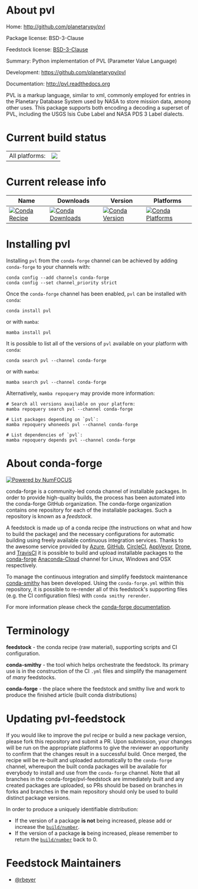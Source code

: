 About pvl
=========

Home: http://github.com/planetarypy/pvl

Package license: BSD-3-Clause

Feedstock license: [BSD-3-Clause](https://github.com/conda-forge/pvl-feedstock/blob/main/LICENSE.txt)

Summary: Python implementation of PVL (Parameter Value Language)

Development: https://github.com/planetarypy/pvl

Documentation: http://pvl.readthedocs.org

PVL is a markup language, similar to xml, commonly employed for entries in
the Planetary Database System used by NASA to store mission data, among other
uses. This package supports both encoding a decoding a superset of PVL,
including the USGS Isis Cube Label and NASA PDS 3 Label dialects.


Current build status
====================


<table><tr><td>All platforms:</td>
    <td>
      <a href="https://dev.azure.com/conda-forge/feedstock-builds/_build/latest?definitionId=5972&branchName=main">
        <img src="https://dev.azure.com/conda-forge/feedstock-builds/_apis/build/status/pvl-feedstock?branchName=main">
      </a>
    </td>
  </tr>
</table>

Current release info
====================

| Name | Downloads | Version | Platforms |
| --- | --- | --- | --- |
| [![Conda Recipe](https://img.shields.io/badge/recipe-pvl-green.svg)](https://anaconda.org/conda-forge/pvl) | [![Conda Downloads](https://img.shields.io/conda/dn/conda-forge/pvl.svg)](https://anaconda.org/conda-forge/pvl) | [![Conda Version](https://img.shields.io/conda/vn/conda-forge/pvl.svg)](https://anaconda.org/conda-forge/pvl) | [![Conda Platforms](https://img.shields.io/conda/pn/conda-forge/pvl.svg)](https://anaconda.org/conda-forge/pvl) |

Installing pvl
==============

Installing `pvl` from the `conda-forge` channel can be achieved by adding `conda-forge` to your channels with:

```
conda config --add channels conda-forge
conda config --set channel_priority strict
```

Once the `conda-forge` channel has been enabled, `pvl` can be installed with `conda`:

```
conda install pvl
```

or with `mamba`:

```
mamba install pvl
```

It is possible to list all of the versions of `pvl` available on your platform with `conda`:

```
conda search pvl --channel conda-forge
```

or with `mamba`:

```
mamba search pvl --channel conda-forge
```

Alternatively, `mamba repoquery` may provide more information:

```
# Search all versions available on your platform:
mamba repoquery search pvl --channel conda-forge

# List packages depending on `pvl`:
mamba repoquery whoneeds pvl --channel conda-forge

# List dependencies of `pvl`:
mamba repoquery depends pvl --channel conda-forge
```


About conda-forge
=================

[![Powered by
NumFOCUS](https://img.shields.io/badge/powered%20by-NumFOCUS-orange.svg?style=flat&colorA=E1523D&colorB=007D8A)](https://numfocus.org)

conda-forge is a community-led conda channel of installable packages.
In order to provide high-quality builds, the process has been automated into the
conda-forge GitHub organization. The conda-forge organization contains one repository
for each of the installable packages. Such a repository is known as a *feedstock*.

A feedstock is made up of a conda recipe (the instructions on what and how to build
the package) and the necessary configurations for automatic building using freely
available continuous integration services. Thanks to the awesome service provided by
[Azure](https://azure.microsoft.com/en-us/services/devops/), [GitHub](https://github.com/),
[CircleCI](https://circleci.com/), [AppVeyor](https://www.appveyor.com/),
[Drone](https://cloud.drone.io/welcome), and [TravisCI](https://travis-ci.com/)
it is possible to build and upload installable packages to the
[conda-forge](https://anaconda.org/conda-forge) [Anaconda-Cloud](https://anaconda.org/)
channel for Linux, Windows and OSX respectively.

To manage the continuous integration and simplify feedstock maintenance
[conda-smithy](https://github.com/conda-forge/conda-smithy) has been developed.
Using the ``conda-forge.yml`` within this repository, it is possible to re-render all of
this feedstock's supporting files (e.g. the CI configuration files) with ``conda smithy rerender``.

For more information please check the [conda-forge documentation](https://conda-forge.org/docs/).

Terminology
===========

**feedstock** - the conda recipe (raw material), supporting scripts and CI configuration.

**conda-smithy** - the tool which helps orchestrate the feedstock.
                   Its primary use is in the construction of the CI ``.yml`` files
                   and simplify the management of *many* feedstocks.

**conda-forge** - the place where the feedstock and smithy live and work to
                  produce the finished article (built conda distributions)


Updating pvl-feedstock
======================

If you would like to improve the pvl recipe or build a new
package version, please fork this repository and submit a PR. Upon submission,
your changes will be run on the appropriate platforms to give the reviewer an
opportunity to confirm that the changes result in a successful build. Once
merged, the recipe will be re-built and uploaded automatically to the
`conda-forge` channel, whereupon the built conda packages will be available for
everybody to install and use from the `conda-forge` channel.
Note that all branches in the conda-forge/pvl-feedstock are
immediately built and any created packages are uploaded, so PRs should be based
on branches in forks and branches in the main repository should only be used to
build distinct package versions.

In order to produce a uniquely identifiable distribution:
 * If the version of a package **is not** being increased, please add or increase
   the [``build/number``](https://docs.conda.io/projects/conda-build/en/latest/resources/define-metadata.html#build-number-and-string).
 * If the version of a package **is** being increased, please remember to return
   the [``build/number``](https://docs.conda.io/projects/conda-build/en/latest/resources/define-metadata.html#build-number-and-string)
   back to 0.

Feedstock Maintainers
=====================

* [@rbeyer](https://github.com/rbeyer/)

